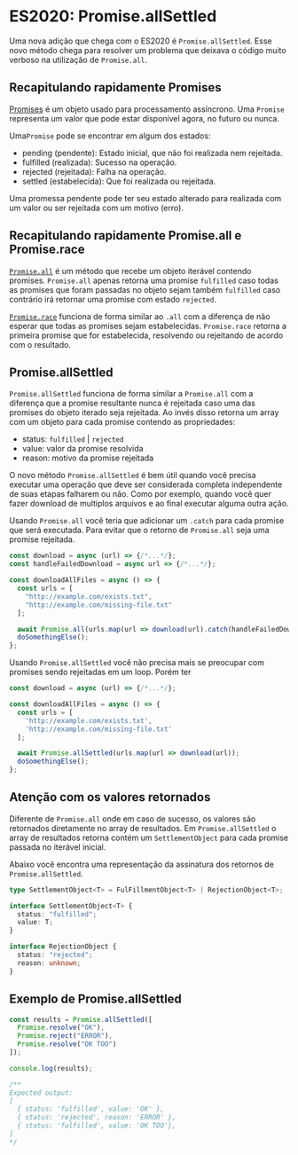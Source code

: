 # ES2020: Promise.allSettled

Uma nova adição que chega com o ES2020 é `Promise.allSettled`. Esse novo método chega para resolver um problema que deixava o código muito verboso na utilização de `Promise.all`.

## Recapitulando rapidamente Promises

[Promises](https://developer.mozilla.org/pt-BR/docs/Web/JavaScript/Reference/Global_Objects/Promise) é um objeto usado para processamento assíncrono. Uma `Promise` representa um valor que pode estar disponível agora, no futuro ou nunca.

Uma`Promise` pode se encontrar em algum dos estados:

- pending (pendente): Estado inicial, que não foi realizada nem rejeitada.
- fulfilled (realizada): Sucesso na operação.
- rejected (rejeitada): Falha na operação.
- settled (estabelecida): Que foi realizada ou rejeitada.

Uma promessa pendente pode ter seu estado alterado para realizada com um valor ou ser rejeitada com um motivo (erro).

## Recapitulando rapidamente Promise.all e Promise.race

[`Promise.all`](https://developer.mozilla.org/pt-BR/docs/Web/JavaScript/Reference/Global_Objects/Promise/all) é um método que recebe um objeto iterável contendo promises. `Promise.all` apenas retorna uma promise `fulfilled` caso todas as promises que foram passadas no objeto sejam também `fulfilled` caso contrário irá retornar uma promise com estado `rejected`.

[`Promise.race`](https://developer.mozilla.org/pt-BR/docs/Web/JavaScript/Reference/Global_Objects/Promise/race) funciona de forma similar ao `.all` com a diferença de não esperar que todas as promises sejam estabelecidas. `Promise.race` retorna a primeira promise que for estabelecida, resolvendo ou rejeitando de acordo com o resultado.

## Promise.allSettled

`Promise.allSettled` funciona de forma similar a `Promise.all` com a diferença que a promise resultante nunca é rejeitada caso uma das promises do objeto iterado seja rejeitada. Ao invés disso retorna um array com um objeto para cada promise contendo as propriedades:

- status: `fulfilled` | `rejected`
- value: valor da promise resolvida
- reason: motivo da promise rejeitada

O novo método `Promise.allSettled` é bem útil quando você precisa executar uma operação que deve ser considerada completa independente de suas etapas falharem ou não. Como por exemplo, quando você quer fazer download de multiplos arquivos e ao final executar alguma outra ação.

Usando `Promise.all` você teria que adicionar um `.catch` para cada promise que será executada. Para evitar que o retorno de `Promise.all` seja uma promise rejeitada.

```javascript
const download = async (url) => {/*...*/};
const handleFailedDownload = async url => {/*...*/};

const downloadAllFiles = async () => {
  const urls = [
    "http://example.com/exists.txt",
    "http://example.com/missing-file.txt"
  ];

  await Promise.all(urls.map(url => download(url).catch(handleFailedDownload)));
  doSomethingElse();
};
```

Usando `Promise.allSettled` você não precisa mais se preocupar com promises sendo rejeitadas em um loop. Porém ter

```javascript
const download = async (url) => {/*...*/};

const downloadAllFiles = async () => {
  const urls = [
    'http://example.com/exists.txt',
    'http://example.com/missing-file.txt'
  ];

  await Promise.allSettled(urls.map(url => download(url));
  doSomethingElse();
};
```

## Atenção com os valores retornados

Diferente de `Promise.all` onde em caso de sucesso, os valores são retornados diretamente no array de resultados. Em `Promise.allSettled` o array de resultados retorna contém um `SettlementObject` para cada promise passada no iterável inicial.

Abaixo você encontra uma representação da assinatura dos retornos de `Promise.allSettled`.

```typescript
type SettlementObject<T> = FulFillmentObject<T> | RejectionObject<T>;

interface SettlementObject<T> {
  status: "fulfilled";
  value: T;
}

interface RejectionObject {
  status: "rejected";
  reason: unknown;
}
```

## Exemplo de Promise.allSettled

```javascript
const results = Promise.allSettled([
  Promise.resolve("OK"),
  Promise.reject("ERROR"),
  Promise.resolve("OK TOO")
]);

console.log(results);

/**
Expected output:
[
  { status: 'fulfilled', value: 'OK' },
  { status: 'rejected', reason: 'ERROR' },
  { status: 'fulfilled', value: 'OK TOO'},
]
*/
```
